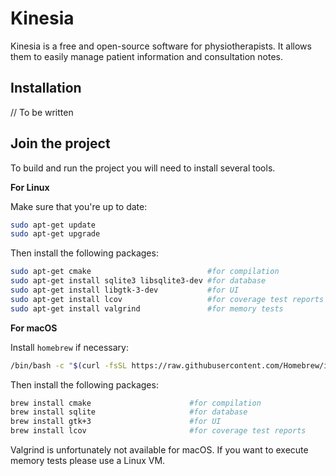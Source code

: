 # Kinesia

Kinesia is a free and open-source software for physiotherapists.
It allows them to easily manage patient information and consultation notes.

## Installation

// To be written

## Join the project

To build and run the project you will need to install several tools.

<b>For Linux</b>

Make sure that you're up to date:
```bash
sudo apt-get update
sudo apt-get upgrade 
```
Then install the following packages:
```bash
sudo apt-get cmake                          #for compilation
sudo apt-get install sqlite3 libsqlite3-dev #for database
sudo apt-get install libgtk-3-dev           #for UI
sudo apt-get install lcov                   #for coverage test reports
sudo apt-get install valgrind               #for memory tests
```

<b>For macOS</b>

Install ```homebrew``` if necessary:
```bash
/bin/bash -c "$(curl -fsSL https://raw.githubusercontent.com/Homebrew/install/HEAD/install.sh)"
```
Then install the following packages:
```bash
brew install cmake                      #for compilation
brew install sqlite                     #for database
brew install gtk+3                      #for UI
brew install lcov                       #for coverage test reports
```
Valgrind is unfortunately not available for macOS. If you want to execute memory tests please use a Linux VM.
